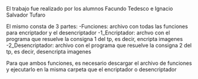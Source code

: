 El trabajo fue realizado por los alumnos Facundo Tedesco e Ignacio Salvador Tufaro

El mismo consta de 3 partes:
  -Funciones: archivo con todas las funciones para encriptador y el desencriptador
  -1_Encriptador: archvo con el programa que resuelve la consigna 1 del tp, es decir, encripta imagenes
  -2_Desencriptador: archivo con el programa que resuelve la consigna 2 del tp, es decir, desencripta imagenes
  
Para que ambos funciones, es necesario descargar el archivo de funciones y ejecutarlo en la misma carpeta que el encriptador o desencriptador
